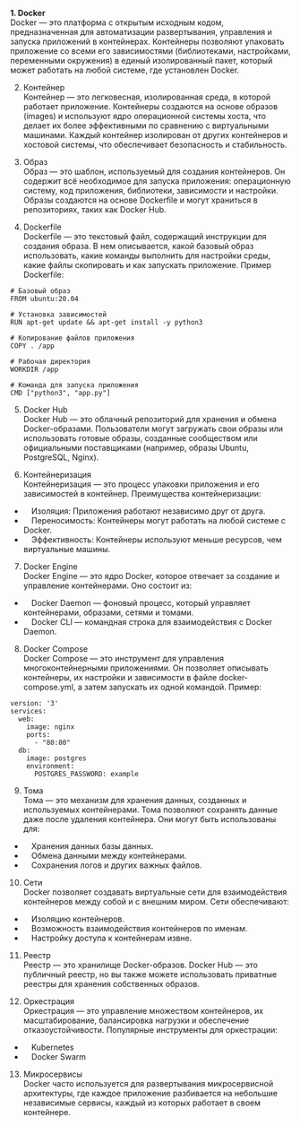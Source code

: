 **1. Docker**  
Docker — это платформа с открытым исходным кодом, предназначенная для автоматизации развертывания, управления и запуска приложений в контейнерах. Контейнеры позволяют упаковать приложение со всеми его зависимостями (библиотеками, настройками, переменными окружения) в единый изолированный пакет, который может работать на любой системе, где установлен Docker.  
  
2. Контейнер  
Контейнер — это легковесная, изолированная среда, в которой работает приложение. Контейнеры создаются на основе образов (images) и используют ядро операционной системы хоста, что делает их более эффективными по сравнению с виртуальными машинами. Каждый контейнер изолирован от других контейнеров и хостовой системы, что обеспечивает безопасность и стабильность.  
  
3. Образ  
Образ — это шаблон, используемый для создания контейнеров. Он содержит всё необходимое для запуска приложения: операционную систему, код приложения, библиотеки, зависимости и настройки. Образы создаются на основе Dockerfile и могут храниться в репозиториях, таких как Docker Hub.  
  
4. Dockerfile  
Dockerfile — это текстовый файл, содержащий инструкции для создания образа. В нем описывается, какой базовый образ использовать, какие команды выполнить для настройки среды, какие файлы скопировать и как запускать приложение. Пример Dockerfile:  
```
# Базовый образ
FROM ubuntu:20.04

# Установка зависимостей
RUN apt-get update && apt-get install -y python3

# Копирование файлов приложения
COPY . /app

# Рабочая директория
WORKDIR /app

# Команда для запуска приложения
CMD ["python3", "app.py"]
```
5. Docker Hub  
Docker Hub — это облачный репозиторий для хранения и обмена Docker-образами. Пользователи могут загружать свои образы или использовать готовые образы, созданные сообществом или официальными поставщиками (например, образы Ubuntu, PostgreSQL, Nginx).  
  
6. Контейнеризация  
Контейнеризация — это процесс упаковки приложения и его зависимостей в контейнер. Преимущества контейнеризации:  
  - &emsp;Изоляция: Приложения работают независимо друг от друга.
  - &emsp;Переносимость: Контейнеры могут работать на любой системе с Docker.
  - &emsp;Эффективность: Контейнеры используют меньше ресурсов, чем виртуальные машины.
  
7. Docker Engine  
Docker Engine — это ядро Docker, которое отвечает за создание и управление контейнерами. Оно состоит из:
  - &emsp;Docker Daemon — фоновый процесс, который управляет контейнерами, образами, сетями и томами.
  - &emsp;Docker CLI — командная строка для взаимодействия с Docker Daemon.
  
8. Docker Compose  
Docker Compose — это инструмент для управления многоконтейнерными приложениями. Он позволяет описывать контейнеры, их настройки и зависимости в файле docker-compose.yml, а затем запускать их одной командой. Пример:  
```
version: '3'
services:
  web:
    image: nginx
    ports:
      - "80:80"
  db:
    image: postgres
    environment:
      POSTGRES_PASSWORD: example
```
9. Тома  
Тома — это механизм для хранения данных, созданных и используемых контейнерами. Тома позволяют сохранять данные даже после удаления контейнера. Они могут быть использованы для:
  - &emsp;Хранения данных базы данных.
  - &emsp;Обмена данными между контейнерами.
  - &emsp;Сохранения логов и других важных файлов.
  
10. Сети  
Docker позволяет создавать виртуальные сети для взаимодействия контейнеров между собой и с внешним миром. Сети обеспечивают:  
  - &emsp;Изоляцию контейнеров.
  - &emsp;Возможность взаимодействия контейнеров по именам.
  - &emsp;Настройку доступа к контейнерам извне.
  
11. Реестр  
Реестр — это хранилище Docker-образов. Docker Hub — это публичный реестр, но вы также можете использовать приватные реестры для хранения собственных образов.  
  
12. Оркестрация  
Оркестрация — это управление множеством контейнеров, их масштабирование, балансировка нагрузки и обеспечение отказоустойчивости. Популярные инструменты для оркестрации:  
  - &emsp;Kubernetes
  - &emsp;Docker Swarm
  
13. Микросервисы  
Docker часто используется для развертывания микросервисной архитектуры, где каждое приложение разбивается на небольшие независимые сервисы, каждый из которых работает в своем контейнере.
